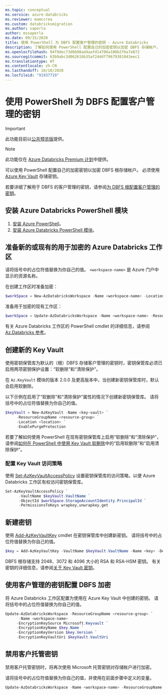 ```yaml
---
ms.topic: conceptual
ms.service: azure-databricks
ms.reviewer: mamccrea
ms.custom: databricksmigration
ms.author: saperla
author: mssaperla
ms.date: 09/15/2020
title: 使用 PowerShell 为 DBFS 配置客户管理的密钥 - Azure Databricks
description: 了解如何使用 PowerShell 配置自己的加密密钥以加密 DBFS 存储帐户。
ms.openlocfilehash: 94f9dec73d8b98ad4aafd14706a108b2f6a7e872
ms.sourcegitcommit: 63b9abc3d062616b35af24ddf79679381043eec1
ms.translationtype: HT
ms.contentlocale: zh-CN
ms.lasthandoff: 10/10/2020
ms.locfileid: "91937719"
---
```

# <a name="configure-customer-managed-keys-for-dbfs-using-powershell"></a>使用 PowerShell 为 DBFS 配置客户管理的密钥

> [!IMPORTANT]
>
> 此功能目前以[公共预览版](../../../release-notes/release-types.md)提供。

> [!NOTE]
>
> 此功能仅在 [Azure Databricks Premium 计划](https://databricks.com/product/azure-pricing)中提供。

可以使用 PowerShell 配置自己的加密密钥以加密 DBFS 根存储帐户。 必须使用 [Azure Key Vault](/key-vault/general/overview) 存储密钥。

若要详细了解用于 DBFS 的客户管理的密钥，请参阅[为 DBFS 根配置客户管理的密钥](index.md)。

## <a name="install-the-azure-databricks-powershell-module"></a>安装 Azure Databricks PowerShell 模块

1. [安装 Azure PowerShell](https://docs.microsoft.com/powershell/azure/install-az-ps)。
2. [安装 Azure Databricks PowerShell 模块](https://www.powershellgallery.com/packages/Az.Databricks/0.1.1)。

## <a name="prepare-a-new-or-existing-azure-databricks-workspace-for-encryption"></a>准备新的或现有的用于加密的 Azure Databricks 工作区

请将括号中的占位符值替换为你自己的值。 `<workspace-name>` 是 Azure 门户中显示的资源名称。

在创建工作区时准备加密：

```powershell
$workSpace = New-AzDatabricksWorkspace -Name <workspace-name> -Location <workspace-location> -ResourceGroupName <resource-group> -Sku premium -PrepareEncryption
```

准备用于加密的现有工作区：

```powershell
$workSpace = Update-AzDatabricksWorkspace -Name <workspace-name> -ResourceGroupName <resource-group> -PrepareEncryption
```

有关 Azure Databricks 工作区的 PowerShell cmdlet 的详细信息，请参阅 [Az.Databricks 参考](https://docs.microsoft.com/powershell/module/az.databricks)。

## <a name="create-a-new-key-vault"></a>创建新的 Key Vault

使用密钥保管库为默认的（根）DBFS 存储客户管理的密钥时，密钥保管库必须已启用两项密钥保护设置：“软删除”和“清除保护”。

在 `Az.KeyVault` 模块的版本 2.0.0 及更高版本中，当创建新密钥保管库时，默认会启用软删除。

以下示例在启用了“软删除”和“清除保护”属性的情况下创建新密钥保管库。 请将括号中的占位符值替换为你自己的值。

```powershell
$keyVault = New-AzKeyVault -Name <key-vault> `
     -ResourceGroupName <resource-group> `
     -Location <location> `
     -EnablePurgeProtection
```

若要了解如何使用 PowerShell 在现有密钥保管库上启用“软删除”和“清除保护”，请参阅[如何在 PowerShell 中使用 Key Vault 软删除](/key-vault/general/soft-delete-powershell)中的“启用软删除”和“启用清除保护”。

### <a name="configure-the-key-vault-access-policy"></a>配置 Key Vault 访问策略

使用 [Set-AzKeyVaultAccessPolicy](https://docs.microsoft.com/powershell/module/az.keyvault/set-azkeyvaultaccesspolicy) 设置密钥保管库的访问策略，以便 Azure Databricks 工作区有权访问密钥保管库。

```powershell
Set-AzKeyVaultAccessPolicy `
      -VaultName $keyVault.VaultName `
      -ObjectId $workSpace.StorageAccountIdentity.PrincipalId `
      -PermissionsToKeys wrapkey,unwrapkey,get
```

## <a name="create-a-new-key"></a>新建密钥

使用 [Add-AzKeyVaultKey](https://docs.microsoft.com/powershell/module/az.keyvault/add-azkeyvaultkey) cmdlet 在密钥保管库中创建新密钥。 请将括号中的占位符值替换为你自己的值。

```powershell
$key = Add-AzKeyVaultKey -VaultName $keyVault.VaultName -Name <key> -Destination 'Software'
```

DBFS 根存储支持 2048、3072 和 4096 大小的 RSA 和 RSA-HSM 密钥。 有关密钥的详细信息，请参阅[关于 Key Vault 密钥](/key-vault/keys/about-keys)。

## <a name="configure-dbfs-encryption-with-customer-managed-keys"></a>使用客户管理的密钥配置 DBFS 加密

将 Azure Databricks 工作区配置为使用在 Azure Key Vault 中创建的密钥。 请将括号中的占位符值替换为你自己的值。

```powershell
Update-AzDatabricksWorkspace -ResourceGroupName <resource-group> `
      -Name <workspace-name>
     -EncryptionKeySource Microsoft.Keyvault `
     -EncryptionKeyName $key.Name `
     -EncryptionKeyVersion $key.Version `
     -EncryptionKeyVaultUri $keyVault.VaultUri
```

## <a name="disable-customer-managed-keys"></a>禁用客户托管密钥

禁用客户托管密钥时，将再次使用 Microsoft 托管密钥对存储帐户进行加密。

请将括号中的占位符值替换为你自己的值，并使用在前面步骤中定义的变量。

```powershell
Update-AzDatabricksWorkspace -Name <workspace-name> -ResourceGroupName <resource-group> -EncryptionKeySource Default
```